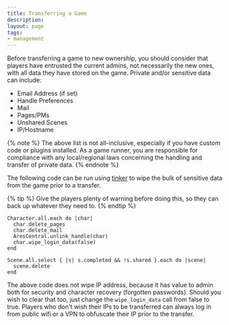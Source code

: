 ```yaml
---
title: Transferring a Game
description: 
layout: page
tags:
- management
---
```


Before transferring a game to new ownership, you should consider that players have entrusted the current admins, not necessarily the new ones, with all data they have stored on the game. Private and/or sensitive data can include:

- Email Address (if set)
- Handle Preferences
- Mail
- Pages/PMs
- Unshared Scenes
- IP/Hostname

{% note %}
The above list is not all-inclusive, especially if you have custom code or plugins installed. As a game runner, you are responsible for compliance with any local/regional laws concerning the handling and transfer of private data.
{% endnote %} 

The following code can be run using [tinker](/tutorials/code/tinker.html) to wipe the bulk of sensitive data from the game prior to a transfer.

{% tip %}
Give the players plenty of warning before doing this, so they can back up whatever they need to.
{% endtip %}

```
Character.all.each do |char|
  char.delete_pages
  char.delete_mail
  AresCentral.unlink_handle(char)
  char.wipe_login_data(false)
end

Scene.all.select { |s| s.completed && !s.shared }.each do |scene|
  scene.delete
end    
```

The above code does not wipe IP address, because it has value to admin both for security and character recovery (forgotten passwords). Should you wish to clear that too, just change the `wipe_login_data` call from false to true. Players who don't wish their IPs to be transferred can always log in from public wifi or a VPN to obfuscate their IP prior to the transfer.